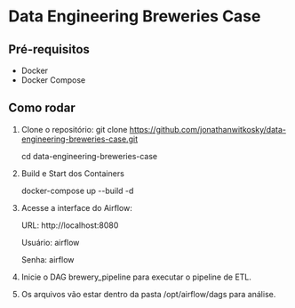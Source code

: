 # Data Engineering Breweries Case

## Pré-requisitos
- Docker
- Docker Compose

## Como rodar

1. Clone o repositório:
   git clone https://github.com/jonathanwitkosky/data-engineering-breweries-case.git

   cd data-engineering-breweries-case

2. Build e Start dos Containers

   docker-compose up --build -d

3. Acesse a interface do Airflow:

   URL: http://localhost:8080

   Usuário: airflow

   Senha: airflow

4. Inicie o DAG brewery_pipeline para executar o pipeline de ETL.

5. Os arquivos vão estar dentro da pasta /opt/airflow/dags para análise.
